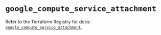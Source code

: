 # `google_compute_service_attachment`

Refer to the Terraform Registry for docs: [`google_compute_service_attachment`](https://registry.terraform.io/providers/hashicorp/google/5.32.0/docs/resources/compute_service_attachment).
